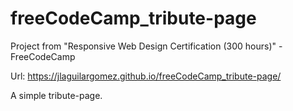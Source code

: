 # freeCodeCamp_tribute-page
Project from "Responsive Web Design Certification (300 hours)" - FreeCodeCamp

Url: https://jlaguilargomez.github.io/freeCodeCamp_tribute-page/

A simple tribute-page.
